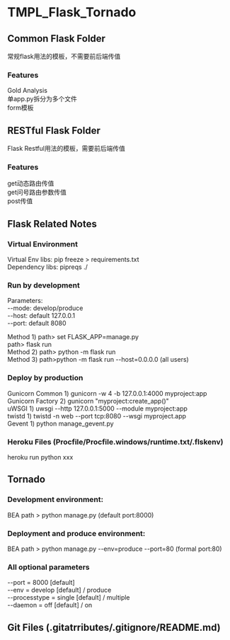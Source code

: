 # TMPL_Flask_Tornado  
  
## Common Flask Folder  
常规flask用法的模板，不需要前后端传值  
  
### Features   
Gold Analysis  
单app.py拆分为多个文件  
form模板  
  
## RESTful Flask Folder  
Flask Restful用法的模板，需要前后端传值  
  
### Features   
get动态路由传值  
get问号路由参数传值  
post传值  
  
## Flask Related Notes  
  
### Virtual Environment  
Virtual Env libs: pip freeze > requirements.txt  
Dependency libs: pipreqs ./  
  
### Run by development  
Parameters:  
--mode: develop/produce  
--host: default 127.0.0.1  
--port: default 8080  

Method 1) path> set FLASK_APP=manage.py  
          path> flask run  
Method 2) path> python -m flask run  
Method 3) path>python -m flask run --host=0.0.0.0 (all users)  
    
### Deploy by production  
Gunicorn Common 1) gunicorn -w 4 -b 127.0.0.1:4000 myproject:app  
Gunicorn Factory 2) gunicorn "myproject:create_app()"  
uWSGI 1) uwsgi --http 127.0.0.1:5000 --module myproject:app  
twistd 1) twistd -n web --port tcp:8080 --wsgi myproject.app  
Gevent 1) python manage_gevent.py  
  
### Heroku Files (Procfile/Procfile.windows/runtime.txt/.flskenv)  
heroku run python xxx  
  
## Tornado  
### Development environment:
BEA path > python manage.py  (default port:8000)  
  
### Deployment and produce environment:
BEA path > python manage.py --env=produce  --port=80  (formal port:80)  
  
### All optional parameters   
--port = 8000 [default]  
--env = develop [default] / produce  
--processtype = single [default] / multiple  
--daemon = off [default] / on  
  
## Git Files (.gitatrributes/.gitignore/README.md)  
  